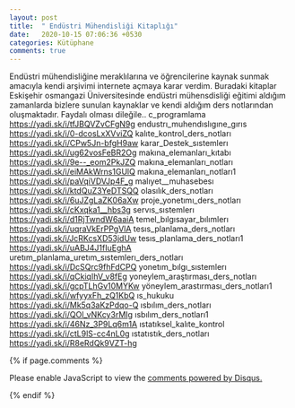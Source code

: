 ```yaml
---
layout: post
title:  " Endüstri Mühendisliği Kitaplığı"
date:   2020-10-15 07:06:36 +0530
categories: Kütüphane
comments: true
---
```

Endüstri mühendisliğine meraklılarına ve öğrencilerine kaynak sunmak amacıyla kendi arşivimi internete açmaya karar verdim. Buradaki kitaplar Eskişehir osmangazi Üniversitesinde endüstri mühensdisliği eğitimi aldığım zamanlarda bizlere sunulan kaynaklar ve kendi aldığım ders notlarından oluşmaktadır. Faydalı olması dileğile..
c_programlama https://yadi.sk/i/tfJBQVZvCFgN9g
endustrı_muhendıslıgıne_gırıs https://yadi.sk/i/0-dcosLxXVviZQ
kalıte_kontrol_ders_notları https://yadi.sk/i/CPw5Jn-bfgH9aw
karar_Destek_sıstemlerı https://yadi.sk/i/ug62vosFeBR2Og
makına_elemanları_kıtabı https://yadi.sk/i/9e--_eom2PkJZQ
makına_elemanları_notları https://yadi.sk/i/eiMAkWrns1GUlQ
makına_elemanları_notları1 https://yadi.sk/i/paVqiVDVJp4F_g
malıyet__muhasebesı https://yadi.sk/i/ktdQuZ3YeDTSQQ
olasılık_ders_notları https://yadi.sk/i/6uJZgLaZK06aXw
proje_yonetımı_ders_notları https://yadi.sk/i/cKxqka1__hbs3g
servıs_sıstemlerı  https://yadi.sk/i/d1RjTwndW6aaiA
temel_bılgısayar_bılımlerı https://yadi.sk/i/uqraVkErPPgVlA
tesıs_planlama_ders_notları https://yadi.sk/i/JcRKcsXD53jdUw
tesıs_planlama_ders_notları1 https://yadi.sk/i/uABJ4J1fIuEghA
uretım_planlama_uretım_sıstemlerı_ders_notları https://yadi.sk/i/DcSQrc9fhFdCPQ
yonetım_bılgı_sıstemlerı https://yadi.sk/i/qCkiqIhV_v8fEg
yoneylem_araştırması_ders_notları https://yadi.sk/i/gcpTLhGv10MYKw
yöneylem_arastırması_ders_notları1 https://yadi.sk/i/wfyyxFh_zQ1KbQ
ıs_hukuku https://yadi.sk/i/Mk5q3aKzPdqo-Q
ısbılım_ders_notları https://yadi.sk/i/QOl_vNKcy3rMIg
ısbılım_ders_notları1 https://yadi.sk/i/46Nz_3P9Lq6m1A
ıstatıksel_kalıte_kontrol https://yadi.sk/i/ctL9lS-cc4nL0g
ıstatıstık_ders_notları https://yadi.sk/i/R8eRdQk9VZT-hg




{% if page.comments %}

<div id="disqus_thread"></div>
<script>

/**
*  RECOMMENDED CONFIGURATION VARIABLES: EDIT AND UNCOMMENT THE SECTION BELOW TO INSERT DYNAMIC VALUES FROM YOUR PLATFORM OR CMS.
*  LEARN WHY DEFINING THESE VARIABLES IS IMPORTANT: https://disqus.com/admin/universalcode/#configuration-variables*/
/*
var disqus_config = function () {
this.page.url = PAGE_URL;  // Replace PAGE_URL with your page's canonical URL variable
this.page.identifier = PAGE_IDENTIFIER; // Replace PAGE_IDENTIFIER with your page's unique identifier variable
};
*/
(function() { // DON'T EDIT BELOW THIS LINE
var d = document, s = d.createElement('script');
s.src = 'https://https-iamselcuk-github-io.disqus.com/embed.js';
s.setAttribute('data-timestamp', +new Date());
(d.head || d.body).appendChild(s);
})();
</script>
<noscript>Please enable JavaScript to view the <a href="https://disqus.com/?ref_noscript">comments powered by Disqus.</a></noscript>


{% endif %}

